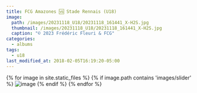 ```yaml
---
title: FCG Amazones 🆚 Stade Rennais (U18)
image: 
  path: /images/20231118_U18/20231118_161441_X-H2S.jpg
  thumbnail: /images/20231118_U18/20231118_161441_X-H2S.jpg
  caption: "© 2023 Frédéric Fleuri & FCG"
categories:
  - albums
tags:
  - u18
last_modified_at: 2018-02-05T16:19:20-05:00
---
```


{% for image in site.static_files %}
    {% if image.path contains 'images/slider' %}
        <img src="{{ site.baseurl }}{{ image.path }}" alt="image" />
    {% endif %}
{% endfor %}
